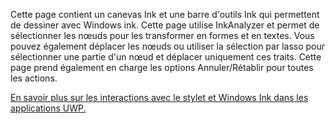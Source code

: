 ﻿Cette page contient un canevas Ink et une barre d'outils Ink qui permettent de dessiner avec Windows ink.
Cette page utilise InkAnalyzer et permet de sélectionner les nœuds pour les transformer en formes et en textes. Vous pouvez également déplacer les nœuds ou utiliser la sélection par lasso pour sélectionner une partie d'un nœud et déplacer uniquement ces traits. Cette page prend également en charge les options Annuler/Rétablir pour toutes les actions.
 
[En savoir plus sur les interactions avec le stylet et Windows Ink dans les applications UWP.](https://docs.microsoft.com//windows/uwp/design/input/pen-and-stylus-interactions)
